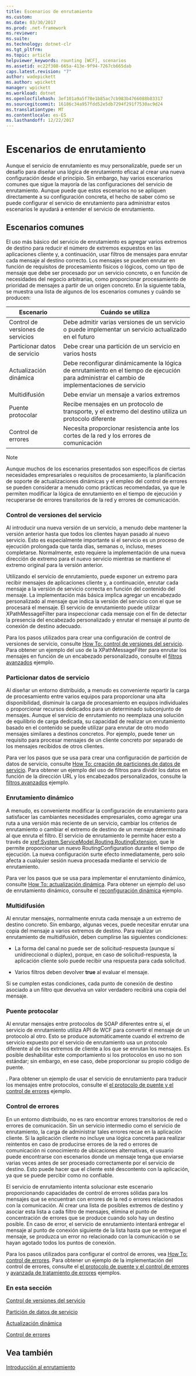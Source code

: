 ```yaml
---
title: Escenarios de enrutamiento
ms.custom: 
ms.date: 03/30/2017
ms.prod: .net-framework
ms.reviewer: 
ms.suite: 
ms.technology: dotnet-clr
ms.tgt_pltfrm: 
ms.topic: article
helpviewer_keywords: rounting [WCF], scenarios
ms.assetid: ec22f308-665a-413e-9f94-7267cb665dab
caps.latest.revision: "7"
author: wadepickett
ms.author: wpickett
manager: wpickett
ms.workload: dotnet
ms.openlocfilehash: 3ef101a9a5f78e1b85ac7cb983b4766088b83317
ms.sourcegitcommit: 16186c34a957fdd52e5db7294f291f7530ac9d24
ms.translationtype: MT
ms.contentlocale: es-ES
ms.lasthandoff: 12/22/2017
---
```

# <a name="routing-scenarios"></a>Escenarios de enrutamiento
Aunque el servicio de enrutamiento es muy personalizable, puede ser un desafío para diseñar una lógica de enrutamiento eficaz al crear una nueva configuración desde el principio.  Sin embargo, hay varios escenarios comunes que sigue la mayoría de las configuraciones del servicio de enrutamiento. Aunque puede que estos escenarios no se apliquen directamente a su configuración concreta, el hecho de saber cómo se puede configurar el servicio de enrutamiento para administrar estos escenarios le ayudará a entender el servicio de enrutamiento.  
  
## <a name="common-scenarios"></a>Escenarios comunes  
 El uso más básico del servicio de enrutamiento es agregar varios extremos de destino para reducir el número de extremos expuestos en las aplicaciones cliente y, a continuación, usar filtros de mensajes para enrutar cada mensaje al destino correcto. Los mensajes se pueden enrutar en función de requisitos de procesamiento físicos o lógicos, como un tipo de mensaje que debe ser procesado por un servicio concreto, o en función de necesidades del negocio arbitrarias, como proporcionar procesamiento de prioridad de mensajes a partir de un origen concreto. En la siguiente tabla, se muestra una lista de algunos de los escenarios comunes y cuándo se producen:  
  
|Escenario|Cuándo se utiliza|  
|--------------|--------------|  
|Control de versiones de servicios|Debe admitir varias versiones de un servicio o puede implementar un servicio actualizado en el futuro|  
|Particionar datos de servicio|Debe crear una partición de un servicio en varios hosts|  
|Actualización dinámica|Debe reconfigurar dinámicamente la lógica de enrutamiento en el tiempo de ejecución para administrar el cambio de implementaciones de servicio|  
|Multidifusión|Debe enviar un mensaje a varios extremos|  
|Puente protocolar|Recibe mensajes en un protocolo de transporte, y el extremo del destino utiliza un protocolo diferente|  
|Control de errores|Necesita proporcionar resistencia ante los cortes de la red y los errores de comunicación|  
  
> [!NOTE]
>  Aunque muchos de los escenarios presentados son específicos de ciertas necesidades empresariales o requisitos de procesamiento, la planificación de soporte de actualizaciones dinámicas y el empleo del control de errores se pueden considerar a menudo como prácticas recomendadas, ya que le permiten modificar la lógica de enrutamiento en el tiempo de ejecución y recuperarse de errores transitorios de la red y errores de comunicación.  
  
### <a name="service-versioning"></a>Control de versiones del servicio  
 Al introducir una nueva versión de un servicio, a menudo debe mantener la versión anterior hasta que todos los clientes hayan pasado al nuevo servicio. Esto es especialmente importante si el servicio es un proceso de ejecución prolongada que tarda días, semanas o, incluso, meses completarse. Normalmente, esto requiere la implementación de una nueva dirección de extremo para el nuevo servicio mientras se mantiene el extremo original para la versión anterior.  
  
 Utilizando el servicio de enrutamiento, puede exponer un extremo para recibir mensajes de aplicaciones cliente y, a continuación, enrutar cada mensaje a la versión de servicio correcta en función del contenido del mensaje. La implementación más básica implica agregar un encabezado personalizado al mensaje que indica la versión del servicio con el que se procesará el mensaje. El servicio de enrutamiento puede utilizar XPathMessageFilter para inspeccionar cada mensaje con el fin de detectar la presencia del encabezado personalizado y enrutar el mensaje al punto de conexión de destino adecuado.  
  
 Para los pasos utilizados para crear una configuración de control de versiones de servicio, consulte [How To: control de versiones del servicio](../../../../docs/framework/wcf/feature-details/how-to-service-versioning.md). Para obtener un ejemplo del uso de la XPathMessageFilter para enrutar los mensajes en función de un encabezado personalizado, consulte el [filtros avanzados](../../../../docs/framework/wcf/samples/advanced-filters.md) ejemplo.  
  
### <a name="service-data-partitioning"></a>Particionar datos de servicio  
 Al diseñar un entorno distribuido, a menudo es conveniente repartir la carga de procesamiento entre varios equipos para proporcionar una alta disponibilidad, disminuir la carga de procesamiento en equipos individuales o proporcionar recursos dedicados para un determinado subconjunto de mensajes. Aunque el servicio de enrutamiento no reemplaza una solución de equilibrio de carga dedicada, su capacidad de realizar un enrutamiento basado en el contenido se puede utilizar para enrutar de otro modo mensajes similares a destinos concretos. Por ejemplo, puede tener un requisito para procesar mensajes de un cliente concreto por separado de los mensajes recibidos de otros clientes.  
  
 Para ver los pasos que se usa para crear una configuración de partición de datos de servicio, consulte [How To: creación de particiones de datos de servicio](../../../../docs/framework/wcf/feature-details/how-to-service-data-partitioning.md). Para obtener un ejemplo del uso de filtros para dividir los datos en función de la dirección URL y los encabezados personalizados, consulte la [filtros avanzados](../../../../docs/framework/wcf/samples/advanced-filters.md) ejemplo.  
  
### <a name="dynamic-routing"></a>Enrutamiento dinámico  
 A menudo, es conveniente modificar la configuración de enrutamiento para satisfacer las cambiantes necesidades empresariales, como agregar una ruta a una versión más reciente de un servicio, cambiar los criterios de enrutamiento o cambiar el extremo de destino de un mensaje determinado al que enruta el filtro. El servicio de enrutamiento le permite hacer esto a través de <xref:System.ServiceModel.Routing.RoutingExtension>, que le permite proporcionar un nuevo RoutingConfiguration durante el tiempo de ejecución. La nueva configuración surte efecto inmediatamente, pero solo afecta a cualquier sesión nueva procesada mediante el servicio de enrutamiento.  
  
 Para ver los pasos que se usa para implementar el enrutamiento dinámico, consulte [How To: actualización dinámica](../../../../docs/framework/wcf/feature-details/how-to-dynamic-update.md). Para obtener un ejemplo del uso de enrutamiento dinámico, consulte el [reconfiguración dinámica](../../../../docs/framework/wcf/samples/dynamic-reconfiguration.md) ejemplo.  
  
### <a name="multicast"></a>Multidifusión  
 Al enrutar mensajes, normalmente enruta cada mensaje a un extremo de destino concreto.  Sin embargo, algunas veces, puede necesitar enrutar una copia del mensaje a varios extremos de destino. Para realizar un enrutamiento de multidifusión, deben cumplirse las siguientes condiciones:  
  
-   La forma del canal no puede ser de solicitud-respuesta (aunque sí unidireccional o dúplex), porque, en caso de solicitud-respuesta, la aplicación cliente solo puede recibir una respuesta para cada solicitud.  
  
-   Varios filtros deben devolver **true** al evaluar el mensaje.  
  
 Si se cumplen estas condiciones, cada punto de conexión de destino asociado a un filtro que devuelva un valor verdadero recibirá una copia del mensaje.  
  
### <a name="protocol-bridging"></a>Puente protocolar  
 Al enrutar mensajes entre protocolos de SOAP diferentes entre sí, el servicio de enrutamiento utiliza API de WCF para convertir el mensaje de un protocolo al otro. Esto se produce automáticamente cuando el extremo de servicio expuesto por el servicio de enrutamiento usa un protocolo diferente al de los extremos de cliente a los que se enrutan los mensajes. Es posible deshabilitar este comportamiento si los protocolos en uso no son estándar; sin embargo, en ese caso, debe proporcionar su propio código de puente.  
  
 . Para obtener un ejemplo de usar el servicio de enrutamiento para traducir los mensajes entre protocolos, consulte el [el protocolo de puente y el control de errores](../../../../docs/framework/wcf/samples/bridging-and-error-handling.md) ejemplo.  
  
### <a name="error-handling"></a>Control de errores  
 En un entorno distribuido, no es raro encontrar errores transitorios de red o errores de comunicación. Sin un servicio intermedio como el servicio de enrutamiento, la carga de administrar tales errores recae en la aplicación cliente. Si la aplicación cliente no incluye una lógica concreta para realizar reintentos en caso de producirse errores de la red o errores de comunicación ni conocimiento de ubicaciones alternativas, el usuario puede encontrarse con escenarios donde un mensaje tenga que enviarse varias veces antes de ser procesado correctamente por el servicio de destino. Esto puede hacer que el cliente esté descontento con la aplicación, ya que se puede percibir como no confiable.  
  
 El servicio de enrutamiento intenta solucionar este escenario proporcionando capacidades de control de errores sólidas para los mensajes que se encuentran con errores de la red o errores relacionados con la comunicación. Al crear una lista de posibles extremos de destino y asociar esta lista a cada filtro de mensajes, elimina el punto de concentración de errores que se produce cuando solo hay un destino posible. En caso de error, el servicio de enrutamiento intentará entregar el mensaje al punto de conexión siguiente de la lista hasta que se entregue el mensaje, se produzca un error no relacionado con la comunicación o se hayan agotado todos los puntos de conexión.  
  
 Para los pasos utilizados para configurar el control de errores, vea [How To: control de errores](../../../../docs/framework/wcf/feature-details/how-to-error-handling.md). Para obtener un ejemplo de la implementación del control de errores, consulte el [el protocolo de puente y el control de errores](../../../../docs/framework/wcf/samples/bridging-and-error-handling.md) y [avanzada de tratamiento de errores](../../../../docs/framework/wcf/samples/advanced-error-handling.md) ejemplos.  
  
### <a name="in-this-section"></a>En esta sección  
 [Control de versiones del servicio](../../../../docs/framework/wcf/feature-details/how-to-service-versioning.md)  
  
 [Partición de datos de servicio](../../../../docs/framework/wcf/feature-details/how-to-service-data-partitioning.md)  
  
 [Actualización dinámica](../../../../docs/framework/wcf/feature-details/how-to-dynamic-update.md)  
  
 [Control de errores](../../../../docs/framework/wcf/feature-details/how-to-error-handling.md)  
  
## <a name="see-also"></a>Vea también  
 [Introducción al enrutamiento](../../../../docs/framework/wcf/feature-details/routing-introduction.md)
